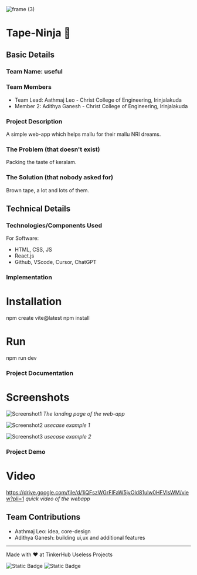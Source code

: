 <img width="3188" height="1202" alt="frame (3)" src="https://github.com/user-attachments/assets/517ad8e9-ad22-457d-9538-a9e62d137cd7" />


# Tape-Ninja 🎯


## Basic Details
### Team Name: useful


### Team Members
- Team Lead: Aathmaj Leo - Christ College of Engineering, Irinjalakuda
- Member 2: Adithya Ganesh - Christ College of Engineering, Irinjalakuda

### Project Description
A simple web-app which helps mallu for their mallu NRI dreams.

### The Problem (that doesn't exist)
Packing the taste of keralam.

### The Solution (that nobody asked for)
Brown tape, a lot and lots of them.

## Technical Details
### Technologies/Components Used
For Software:
- HTML, CSS, JS
- React.js
- Github, VScode, Cursor, ChatGPT


### Implementation

# Installation
npm create vite@latest
npm install

# Run
npm run dev

### Project Documentation

# Screenshots
![Screenshot1](<img src="https://github.com/adithya-px/useless/blob/main/tape-ninja/src/ss1.png?raw=true">)
*The landing page of the web-app*

![Screenshot2](<img src="https://github.com/adithya-px/useless/blob/main/tape-ninja/src/ss2.png?raw=true">)
*usecase example 1*

![Screenshot3](<img src="https://github.com/adithya-px/useless/blob/main/tape-ninja/src/ss3.png?raw=true">)
*usecase example 2*


### Project Demo
# Video
https://drive.google.com/file/d/1iQFszWGrFlFaW5jvOld81ulw0HFVlsWM/view?pli=1
*quick video of the webapp*


## Team Contributions
- Aathmaj Leo: idea, core-design
- Adithya Ganesh: building ui,ux and additional features

---
Made with ❤️ at TinkerHub Useless Projects 

![Static Badge](https://img.shields.io/badge/TinkerHub-24?color=%23000000&link=https%3A%2F%2Fwww.tinkerhub.org%2F)
![Static Badge](https://img.shields.io/badge/UselessProjects--25-25?link=https%3A%2F%2Fwww.tinkerhub.org%2Fevents%2FQ2Q1TQKX6Q%2FUseless%2520Projects)


